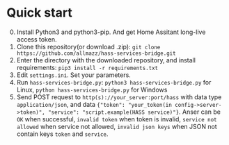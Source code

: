 # Quick start
0. Install Python3 and python3-pip. And get Home Assitant long-live access token.
1. Clone this repository(or download .zip): `git clone https://github.com/allmazz/hass-services-bridge.git`
2. Enter the directory with the downloaded repository, and install requirements: `pip3 install -r requirements.txt`
3. Edit `settings.ini`. Set your parameters.
4. Run `hass-services-bridge.py`: `python3 hass-services-bridge.py` for Linux,
`python hass-services-bridge.py` for Windows
5. Send POST request to `http(s)://your_server:port/hass` with data type `application/json`, and data `{"token": "your_token(in config->server->token)", "service": "script.example(HASS service)"}`. Anser can be `OK` when successful, `invalid token` when token is invalid, `service not allowed` when service not allowed, `invalid json keys` when JSON not contain keys `token` and `service`.

